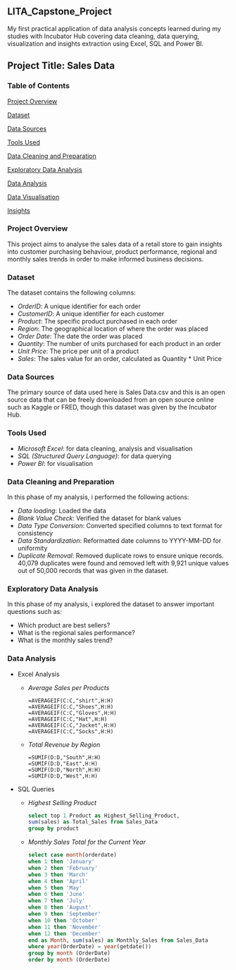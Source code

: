 ## LITA_Capstone_Project
My first practical application of data analysis concepts learned during my studies with Incubator Hub covering data cleaning, data querying, visualization and insights extraction using Excel, SQL and Power BI.

## Project Title: Sales Data

### Table of Contents
[Project Overview](#project-overview)

[Dataset](#dataset)

[Data Sources](#data-sources)

[Tools Used](#tools-used)

[Data Cleaning and Preparation](#data-cleaning-and-preparation)

[Exploratory Data Analysis](#exploratory-data-analysis)

[Data Analysis](#data-analysis)

[Data Visualisation](#data-visualisation)

[Insights](#insights)


### Project Overview
This project aims to analyse the sales data of a retail store to gain insights into customer purchasing behaviour, product performance, regional and monthly sales trends in order to make informed business decisions. 

### Dataset
The dataset contains the following columns:
- *OrderID*: A unique identifier for each order
- *CustomerID*: A unique identifier for each customer
- *Product*: The specific product purchased in each order 
- *Region*: The geographical location of where the order was placed
- *Order Date*: The date the order was placed
- *Quantity*: The number of units purchased for each product in an order
- *Unit Price*: The price per unit of a product
- *Sales*: The sales value for an order, calculated as Quantity * Unit Price

### Data Sources
The primary source of data used here is Sales Data.csv and this is an open source data that can be freely downloaded from an open source online such as Kaggle or FRED, though this dataset was given by the Incubator Hub.

### Tools Used
- *Microsoft Excel*: for data cleaning, analysis and visualisation
- *SQL (Structured Query Language)*: for data querying
- *Power BI*: for visualisation

### Data Cleaning and Preparation
In this phase of my analysis, i performed the following actions:
- *Data loading*: Loaded the data
- *Blank Value Check*: Verified the dataset for blank values
- *Data Type Conversion*: Converted specified columns to text format for consistency
- *Data Standardization*: Reformatted date columns to YYYY-MM-DD for uniformity
- *Duplicate Removal*: Removed duplicate rows to ensure unique records. 40,079  duplicates were found and removed left with 9,921 unique values out of 50,000 records that was given in the dataset.
  
### Exploratory Data Analysis
In this phase of my analysis, i explored the dataset to answer important questions such as:

- Which product are best sellers?
- What is the regional sales performance?
- What is the monthly sales trend?

### Data Analysis
- Excel Analysis
  - *Average Sales per Products*
    ```Excel
    =AVERAGEIF(C:C,"shirt",H:H)
    =AVERAGEIF(C:C,"Shoes",H:H)
    =AVERAGEIF(C:C,"Gloves",H:H)
    =AVERAGEIF(C:C,"Hat",H:H)
    =AVERAGEIF(C:C,"Jacket",H:H)
    =AVERAGEIF(C:C,"Socks",H:H)
    ```

  - *Total Revenue by Region*
    ```Excel
    =SUMIF(D:D,"South",H:H)
    =SUMIF(D:D,"East",H:H)
    =SUMIF(D:D,"North",H:H)
    =SUMIF(D:D,"West",H:H)
    ```

- SQL Queries
  - *Highest Selling Product*
    ```SQL
    select top 1 Product as Highest_Selling_Product,
    sum(sales) as Total_Sales from Sales_Data
    group by product
    ```

  - *Monthly Sales Total for the Current Year*
    ```SQL
    select case month(orderdate)
    when 1 then 'January'
    when 2 then 'February'
    when 3 then 'March'
    when 4 then 'April'
    when 5 then 'May'
    when 6 then 'June'
    when 7 then 'July'
    when 8 then 'August'
    when 9 then 'September'
    when 10 then 'October'
    when 11 then 'November'
    when 12 then 'December'
    end as Month, sum(sales) as Monthly_Sales from Sales_Data
    where year(OrderDate) = year(getdate())
    group by month (OrderDate)
    order by month (OrderDate)
    ```

    



